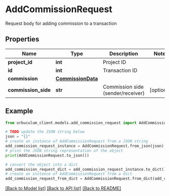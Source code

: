 # AddCommissionRequest

Request body for adding commission to a transaction

## Properties

Name | Type | Description | Notes
------------ | ------------- | ------------- | -------------
**project_id** | **int** | Project ID | 
**id** | **int** | Transaction ID | 
**commission** | [**CommissionData**](CommissionData.md) |  | 
**commission_side** | **str** | Commission side (sender/receiver) | [optional] 

## Example

```python
from orbuculum_client.models.add_commission_request import AddCommissionRequest

# TODO update the JSON string below
json = "{}"
# create an instance of AddCommissionRequest from a JSON string
add_commission_request_instance = AddCommissionRequest.from_json(json)
# print the JSON string representation of the object
print(AddCommissionRequest.to_json())

# convert the object into a dict
add_commission_request_dict = add_commission_request_instance.to_dict()
# create an instance of AddCommissionRequest from a dict
add_commission_request_from_dict = AddCommissionRequest.from_dict(add_commission_request_dict)
```
[[Back to Model list]](../README.md#documentation-for-models) [[Back to API list]](../README.md#documentation-for-api-endpoints) [[Back to README]](../README.md)


